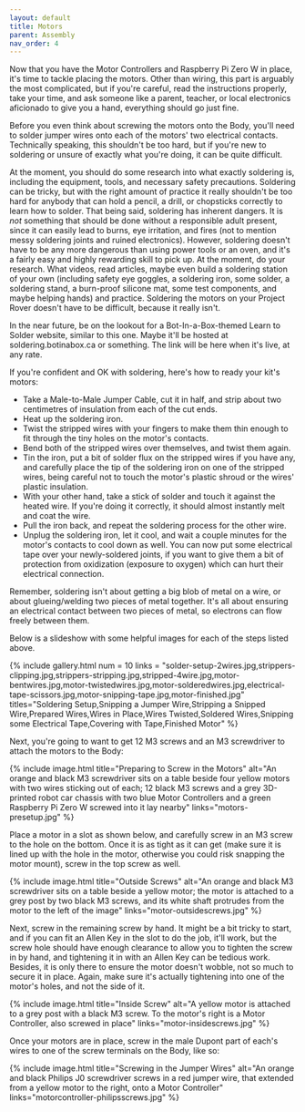 ```yaml
---
layout: default
title: Motors
parent: Assembly
nav_order: 4
---
```


Now that you have the Motor Controllers and Raspberry Pi Zero W in place, it's time to tackle placing the motors. Other than wiring, this part is arguably the most complicated, but if you're careful, read the instructions properly, take your time, and ask someone like a parent, teacher, or local electronics aficionado to give you a hand, everything should go just fine.

Before you even think about screwing the motors onto the Body, you'll need to solder jumper wires onto each of the motors' two electrical contacts. Technically speaking, this shouldn't be too hard, but if you're new to soldering or unsure of exactly what you're doing, it can be quite difficult.

At the moment, you should do some research into what exactly soldering is, including the equipment, tools, and necessary safety precautions. Soldering can be tricky, but with the right amount of practice it really shouldn't be too hard for anybody that can hold a pencil, a drill, or chopsticks correctly to learn how to solder. That being said, soldering has inherent dangers. It is *not* something that should be done without a responsible adult present, since it can easily lead to burns, eye irritation, and fires (not to mention messy soldering joints and ruined electronics). However, soldering doesn't have to be any more dangerous than using power tools or an oven, and it's a fairly easy and highly rewarding skill to pick up. At the moment, do your research. What videos, read articles, maybe even build a soldering station of your own (including safety eye goggles, a soldering iron, some solder, a soldering stand, a burn-proof silicone mat, some test components, and maybe helping hands) and practice. Soldering the motors on your Project Rover doesn't have to be difficult, because it really isn't.

In the near future, be on the lookout for a Bot-In-a-Box-themed Learn to Solder website, similar to this one. Maybe it'll be hosted at soldering.botinabox.ca or something. The link will be here when it's live, at any rate.

If you're confident and OK with soldering, here's how to ready your kit's motors:

- Take a Male-to-Male Jumper Cable, cut it in half, and strip about two centimetres of insulation from each of the cut ends.
- Heat up the soldering iron.
- Twist the stripped wires with your fingers to make them thin enough to fit through the tiny holes on the motor's contacts.
- Bend both of the stripped wires over themselves, and twist them again.
-  Tin the iron, put a bit of solder flux on the stripped wires if you have any, and carefully place the tip of the soldering iron on one of the stripped wires, being careful not to touch the motor's plastic shroud or the wires' plastic insulation.
- With your other hand, take a stick of solder and touch it against the heated wire. If you're doing it correctly, it should almost instantly melt and coat the wire.
- Pull the iron back, and repeat the soldering process for the other wire.
- Unplug the soldering iron, let it cool, and wait a couple minutes for the motor's contacts to cool down as well. You can now put some electrical tape over your newly-soldered joints, if you want to give them a bit of protection from oxidization (exposure to oxygen) which can hurt their electrical connection.

Remember, soldering isn't about getting a big blob of metal on a wire, or about glueing/welding two pieces of metal together. It's all about ensuring an electrical contact between two pieces of metal, so electrons can flow freely between them.

Below is a slideshow with some helpful images for each of the steps listed above.

{% include gallery.html num = 10 links = "solder-setup-2wires.jpg,strippers-clipping.jpg,strippers-stripping.jpg,stripped-4wire.jpg,motor-bentwires.jpg,motor-twistedwires.jpg,motor-solderedwires.jpg,electrical-tape-scissors.jpg,motor-snipping-tape.jpg,motor-finished.jpg" titles="Soldering Setup,Snipping a Jumper Wire,Stripping a Snipped Wire,Prepared Wires,Wires in Place,Wires Twisted,Soldered Wires,Snipping some Electrical Tape,Covering with Tape,Finished Motor" %}

Next, you're going to want to get 12 M3 screws and an M3 screwdriver to attach the motors to the Body:

{% include image.html title="Preparing to Screw in the Motors" alt="An orange and black M3 screwdriver sits on a table beside four yellow motors with two wires sticking out of each; 12 black M3 screws and a grey 3D-printed robot car chassis with two blue Motor Controllers and a green Raspberry Pi Zero W screwed into it lay nearby" links="motors-presetup.jpg" %}

Place a motor in a slot as shown below, and carefully screw in an M3 screw to the hole on the bottom. Once it is as tight as it can get (make sure it is lined up with the hole in the motor, otherwise you could risk snapping the motor mount), screw in the top screw as well.

{% include image.html title="Outside Screws" alt="An orange and black M3 screwdriver sits on a table beside a yellow motor; the motor is attached to a grey post by two black M3 screws, and its white shaft protrudes from the motor to the left of the image" links="motor-outsidescrews.jpg" %}

Next, screw in the remaining screw by hand. It might be a bit tricky to start, and if you can fit an Allen Key in the slot to do the job, it'll work, but the screw hole should have enough clearance to allow you to tighten the screw in by hand, and tightening it in with an Allen Key can be tedious work. Besides, it is only there to ensure the motor doesn't wobble, not so much to secure it in place. Again, make sure it's actually tightening into one of the motor's holes, and not the side of it.

{% include image.html title="Inside Screw" alt="A yellow motor is attached to a grey post with a black M3 screw. To the motor's right is a Motor Controller, also screwed in place" links="motor-insidescrews.jpg" %}

Once your motors are in place, screw in the male Dupont part of each's wires to one of the screw terminals on the Body, like so:

{% include image.html title="Screwing in the Jumper Wires" alt="An orange and black Philips J0 screwdriver screws in a red jumper wire, that extended from a yellow motor to the right, onto a Motor Controller" links="motorcontroller-philipsscrews.jpg" %}

